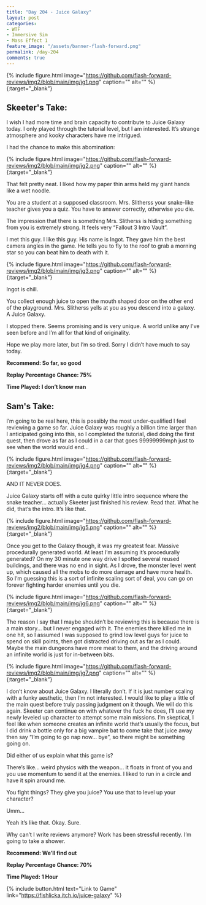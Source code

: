 ```yaml
---
title: "Day 204 - Juice Galaxy"
layout: post
categories:
- WTF
- Immersive Sim
- Mass Effect 1
feature_image: "/assets/banner-flash-forward.png"
permalink: /day-204
comments: true
---
```


{% include figure.html image="https://github.com/flash-forward-reviews/img2/blob/main/img/jg1.png" caption="" alt="" %}{:target="_blank"}
 
## Skeeter's Take:

I wish I had more time and brain capacity to contribute to Juice Galaxy today. 
I only played through the tutorial level, but I am interested. It’s strange atmosphere and kooky characters have me intrigued. 

I had the chance to make this abomination:

{% include figure.html image="https://github.com/flash-forward-reviews/img2/blob/main/img/jg2.png" caption="" alt="" %}{:target="_blank"}

That felt pretty neat. I liked how my paper thin arms held my giant hands like a wet noodle.

You are a student at a supposed classroom. Mrs. Slitherss your snake-like teacher gives you a quiz. You have to answer correctly, otherwise you die. 

The impression that there is something Mrs. Slitherss is hiding something from you is extremely strong. It feels very “Fallout 3 Intro Vault”. 

I met this guy. I like this guy. His name is Ingot. They gave him the best camera angles in the game. He tells you to fly to the roof to grab a morning star so you can beat him to death with it. 

{% include figure.html image="https://github.com/flash-forward-reviews/img2/blob/main/img/jg3.png" caption="" alt="" %}{:target="_blank"}

Ingot is chill. 

You collect enough juice to open the mouth shaped door on the other end of the playground. Mrs. Slitherss yells at you as you descend into a galaxy. A Juice Galaxy. 

I stopped there. Seems promising and is very unique. A world unlike any I’ve seen before and I’m all for that kind of originality. 

Hope we play more later, but I’m so tired. Sorry I didn’t have much to say today. 

**Recommend: So far, so good**

**Replay Percentage Chance: 75%**

**Time Played: I don’t know man** 

## Sam's Take:

I’m going to be real here, this is possibly the most under-qualified I feel reviewing a game so far. Juice Galaxy was roughly a billion time larger than I anticipated going into this, so I completed the tutorial, died doing the first quest, then drove as far as I could in a car that goes 99999999mph just to see when the world would end...

{% include figure.html image="https://github.com/flash-forward-reviews/img2/blob/main/img/jg4.png" caption="" alt="" %}{:target="_blank"}

AND IT NEVER DOES. 

Juice Galaxy starts off with a cute quirky little intro sequence where the snake teacher... actually Skeeter just finished his review. Read that. What he did, that’s the intro. It’s like that.

{% include figure.html image="https://github.com/flash-forward-reviews/img2/blob/main/img/jg5.png" caption="" alt="" %}{:target="_blank"}

Once you get to the Galaxy though, it was my greatest fear. Massive procedurally generated world. At least I’m assuming it’s procedurally generated? On my 30 minute one way drive I spotted several reused buildings, and there was no end in sight. As I drove, the monster level went up, which caused all the mobs to do more damage and have more health. So I’m guessing this is a sort of infinite scaling sort of deal, you can go on forever fighting harder enemies until you die.

{% include figure.html image="https://github.com/flash-forward-reviews/img2/blob/main/img/jg6.png" caption="" alt="" %}{:target="_blank"}

The reason I say that I maybe shouldn’t be reviewing this is because there is a main story... but I never engaged with it. The enemies there killed me in one hit, so I assumed I was supposed to grind low level guys for juice to spend on skill points, then got distracted driving out as far as I could. Maybe the main dungeons have more meat to them, and the driving around an infinite world is just for in-between bits.

{% include figure.html image="https://github.com/flash-forward-reviews/img2/blob/main/img/jg7.png" caption="" alt="" %}{:target="_blank"}

I don’t know about Juice Galaxy. I literally don’t. If it is just number scaling with a funky aesthetic, then I’m not interested. I would like to play a little of the main quest before truly passing judgment on it though. We will do this again. Skeeter can continue on with whatever the fuck he does, I’ll use my newly leveled up character to attempt some main missions. I’m skeptical, I feel like when someone creates an infinite world that’s usually the focus, but I did drink a bottle only for a big vampire bat to come take that juice away then say “I’m going to go nap now... bye”, so there might be something going on.

Did either of us explain what this game is?

There’s like... weird physics with the weapon... it floats in front of you and you use momentum to send it at the enemies. I liked to run in a circle and have it spin around me.

You fight things? They give you juice? You use that to level up your character?

Umm...

Yeah it’s like that. Okay. Sure. 

Why can’t I write reviews anymore? Work has been stressful recently. I’m going to take a shower.

**Recommend: We’ll find out**

**Replay Percentage Chance: 70%**

**Time Played: 1 Hour**

{% include button.html text="Link to Game" link="https://fishlicka.itch.io/juice-galaxy" %}